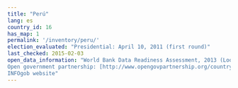 ```yaml
---
title: "Perú"
lang: es
country_id: 16
has_map: 1
permalink: '/inventory/peru/'
election_evaluated: "Presidential: April 10, 2011 (first round)"
last_checked: 2015-02-03
open_data_information: "World Bank Data Readiness Assessment, 2013 (Looks at Gov measures for Open Data initiative): [http://data.worldbank.org/sites/default/files/1/odra-peru-final-.pdf](http://data.worldbank.org/sites/default/files/1/odra-peru-final-.pdf)  
Open government partnership: [http://www.opengovpartnership.org/country/peru](http://www.opengovpartnership.org/country/peru)  
INFOgob website"
---
```

